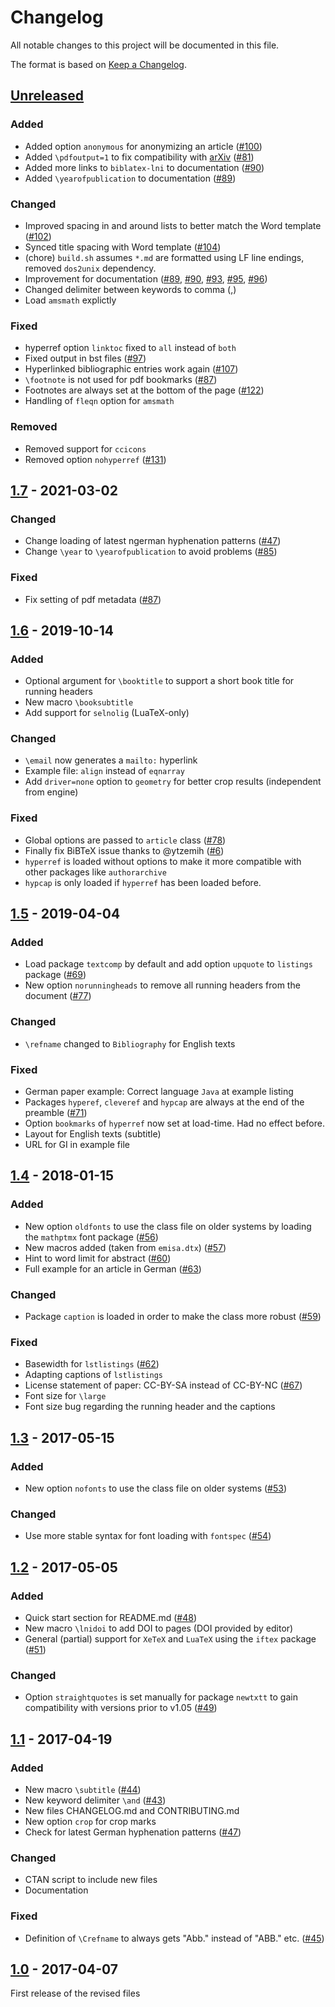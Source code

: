 # Changelog
All notable changes to this project will be documented in this file.

The format is based on [Keep a Changelog](https://keepachangelog.com/).

## [Unreleased]

### Added

- Added option `anonymous` for anonymizing an article ([#100](https://github.com/gi-ev/LNI/pull/100))
- Added `\pdfoutput=1` to fix compatibility with [arXiv](https://arxiv.org/) ([#81](https://github.com/gi-ev/LNI/issues/81))
- Added more links to `biblatex-lni` to documentation ([#90](https://github.com/gi-ev/LNI/issues/90))
- Added `\yearofpublication` to documentation ([#89](https://github.com/gi-ev/LNI/pull/89))

### Changed

- Improved spacing in and around lists to better match the Word template ([#102](https://github.com/gi-ev/LNI/pull/102))
- Synced title spacing with Word template ([#104](https://github.com/gi-ev/LNI/pull/104))
- (chore) `build.sh` assumes `*.md` are formatted using LF line endings, removed `dos2unix` dependency.
- Improvement for documentation ([#89](https://github.com/gi-ev/LNI/issues/89), [#90](https://github.com/gi-ev/LNI/issues/90), [#93](https://github.com/gi-ev/LNI/issues/93), [#95](https://github.com/gi-ev/LNI/issues/95), [#96](https://github.com/gi-ev/LNI/issues/96))
- Changed delimiter between keywords to comma (,)
- Load `amsmath` explictly

### Fixed

- hyperref option `linktoc` fixed to `all` instead of `both`
- Fixed output in bst files ([#97](https://github.com/gi-ev/LNI/issues/97))
- Hyperlinked bibliographic entries work again ([#107](https://github.com/gi-ev/LNI/issues/107))
- `\footnote` is not used for pdf bookmarks ([#87](https://github.com/gi-ev/LNI/issues/87))
- Footnotes are always set at the bottom of the page ([#122](https://github.com/gi-ev/LNI/issues/122))
- Handling of `fleqn` option for `amsmath`

### Removed

- Removed support for `ccicons`
- Removed option `nohyperref` ([#131](https://github.com/gi-ev/LNI/issues/131))

## [1.7] - 2021-03-02

### Changed

- Change loading of latest ngerman hyphenation patterns ([#47](https://github.com/gi-ev/LNI/issues/47))
- Change `\year` to `\yearofpublication` to avoid problems ([#85](https://github.com/gi-ev/LNI/issues/85))

### Fixed

- Fix setting of pdf metadata ([#87](https://github.com/gi-ev/LNI/issues/87))

## [1.6] - 2019-10-14

### Added

- Optional argument for `\booktitle` to support a short book title for running headers
- New macro `\booksubtitle`
- Add support for `selnolig` (LuaTeX-only)

### Changed

- `\email` now generates a `mailto:` hyperlink
- Example file: `align` instead of `eqnarray`
- Add `driver=none` option to `geometry` for better crop results (independent from engine)

### Fixed

- Global options are passed to `article` class ([#78](https://github.com/gi-ev/LNI/issues/78))
- Finally fix BiBTeX issue thanks to @ytzemih ([#6](https://github.com/gi-ev/LNI/issues/6))
- `hyperref` is loaded without options to make it more compatible with other packages like `authorarchive`
- `hypcap` is only loaded if `hyperref` has been loaded before.


## [1.5] - 2019-04-04

### Added

- Load package `textcomp` by default and add option `upquote` to `listings` package ([#69](https://github.com/gi-ev/LNI/issues/69))
- New option `norunningheads` to remove all running headers from the document
([#77](https://github.com/gi-ev/LNI/issues/77))

### Changed

- `\refname` changed to `Bibliography` for English texts

### Fixed

- German paper example: Correct language `Java` at example listing
- Packages `hyperef`, `cleveref` and `hypcap` are always at the end of the preamble ([#71](https://github.com/gi-ev/LNI/issues/71))
- Option `bookmarks` of `hyperref` now set at load-time. Had no effect before.
- Layout for English texts (subtitle)
- URL for GI in example file

## [1.4] - 2018-01-15

### Added

- New option `oldfonts` to use the class file on older systems by loading the `mathptmx` font package ([#56](https://github.com/gi-ev/LNI/issues/56))
- New macros added (taken from `emisa.dtx`) ([#57](https://github.com/gi-ev/LNI/issues/57))
- Hint to word limit for abstract ([#60](https://github.com/gi-ev/LNI/issues/60))
- Full example for an article in German ([#63](https://github.com/gi-ev/LNI/issues/63))

### Changed

- Package `caption` is loaded in order to make the class more robust ([#59](https://github.com/gi-ev/LNI/issues/59))

### Fixed

- Basewidth for `lstlistings` ([#62](https://github.com/gi-ev/LNI/issues/62))
- Adapting captions of `lstlistings`
- License statement of paper: CC-BY-SA instead of CC-BY-NC ([#67](https://github.com/gi-ev/LNI/issues/67))
- Font size for `\large`
- Font size bug regarding the running header and the captions

## [1.3] - 2017-05-15

### Added

- New option `nofonts` to use the class file on older systems ([#53](https://github.com/gi-ev/LNI/issues/53))

### Changed

- Use more stable syntax for font loading with `fontspec` ([#54](https://github.com/gi-ev/LNI/issues/54))

## [1.2] - 2017-05-05

### Added

- Quick start section for README.md ([#48](https://github.com/gi-ev/LNI/issues/48))
- New macro `\lnidoi` to add DOI to pages (DOI provided by editor)
- General (partial) support for `XeTeX` and `LuaTeX` using the `iftex` package ([#51](https://github.com/gi-ev/LNI/issues/51))

### Changed

- Option `straightquotes` is set manually for package `newtxtt` to gain compatibility with versions prior to v1.05 ([#49](https://github.com/gi-ev/LNI/issues/49))

## [1.1] - 2017-04-19

### Added

- New macro `\subtitle` ([#44](https://github.com/gi-ev/LNI/issues/44))
- New keyword delimiter `\and` ([#43](https://github.com/gi-ev/LNI/issues/43))
- New files CHANGELOG.md and CONTRIBUTING.md
- New option `crop` for crop marks
- Check for latest German hyphenation patterns ([#47](https://github.com/gi-ev/LNI/issues/47))

### Changed

- CTAN script to include new files
- Documentation

### Fixed

- Definition of `\Crefname` to always gets "Abb." instead of "ABB." etc. ([#45](https://github.com/gi-ev/LNI/pull/45))

## [1.0] - 2017-04-07

First release of the revised files

[Unreleased]: https://github.com/gi-ev/LNI/compare/v1.7...HEAD
[1.7]: https://github.com/gi-ev/LNI/releases/tag/v1.7
[1.6]: https://github.com/gi-ev/LNI/releases/tag/v1.6
[1.5]: https://github.com/gi-ev/LNI/releases/tag/v1.5
[1.4]: https://github.com/gi-ev/LNI/releases/tag/v1.4
[1.3]: https://github.com/gi-ev/LNI/releases/tag/v1.3
[1.2]: https://github.com/gi-ev/LNI/releases/tag/v1.2
[1.1]: https://github.com/gi-ev/LNI/releases/tag/v1.1
[1.0]: https://github.com/gi-ev/LNI/releases/tag/v1.0
